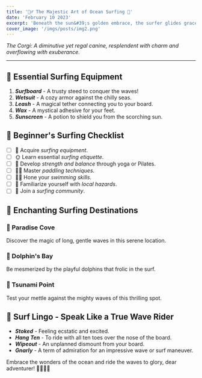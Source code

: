 ```yaml
---
title: '🏄‍♂️ The Majestic Art of Ocean Surfing 🌊'
date: 'February 10 2023'
excerpt: 'Beneath the sun&#39;s golden embrace, the surfer glides gracefully across azure waves, their soul entwined with the ocean&apos;s heartbeat. 🏄‍♂️🌊🌞'
cover_image: '/imgs/posts/img2.png'
---
```


_The Corgi: A diminutive yet regal canine, resplendent with charm and overflowing with exuberance._

---

## 🌟 Essential Surfing Equipment

1. **_Surfboard_** - A trusty steed to conquer the waves!
2. **_Wetsuit_** - A cozy armor against the chilly seas.
3. **_Leash_** - A magical tether connecting you to your board.
4. **_Wax_** - A mystical adhesive for your feet.
5. **_Sunscreen_** - A potion to shield you from the scorching sun.

## 🌈 Beginner's Surfing Checklist

- [ ] 🍍 Acquire _surfing equipment_.
- [ ] 🌞 Learn essential _surfing etiquette_.
- [ ] 💪 Develop _strength and balance_ through yoga or Pilates.
- [ ] 🧜‍♂️ Master _paddling techniques_.
- [ ] 🏊‍♂️ Hone your _swimming skills_.
- [ ] 🦈 Familiarize yourself with _local hazards_.
- [ ] 🌴 Join a _surfing community_.

## 🌺 Enchanting Surfing Destinations

### 🌅 Paradise Cove

Discover the magic of long, gentle waves in this serene location.

### 🐬 Dolphin's Bay

Be mesmerized by the playful dolphins that frolic in the surf.

### 🌊 Tsunami Point

Test your mettle against the mighty waves of this thrilling spot.

## 🦜 Surf Lingo - Speak Like a True Wave Rider

- **_Stoked_** - Feeling ecstatic and excited.
- **_Hang Ten_** - To ride with all ten toes over the nose of the board.
- **_Wipeout_** - An unplanned dismount from your board.
- **_Gnarly_** - A term of admiration for an impressive wave or surf maneuver.

Embrace the wonders of the ocean and ride the waves to glory, dear adventurer! 🤙🏄‍♀️🌊
